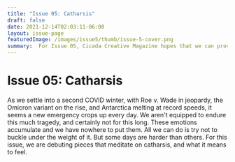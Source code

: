 ```yaml
---
title: "Issue 05: Catharsis"
draft: false
date: 2021-12-14T02:03:11-06:00
layout: issue-page
featuredImage: /images/issue5/thumb/issue-5-cover.png
summary:  For Issue 05, Cicada Creative Magazine hopes that we can provide a space for undergraduates to emotionally decompress and sift through emotions that are too heavy to hold.
---
```


# Issue 05: Catharsis

As we settle into a second COVID winter, with Roe v. Wade in jeopardy, the Omicron variant on the rise, and Antarctica melting at record speeds, it seems a new emergency crops up every day. We aren't equipped to endure this much tragedy, and certainly not for this long. These emotions accumulate and we have nowhere to put them. All we can do is try not to buckle under the weight of it. But some days are harder than others. For this issue, we are debuting pieces that meditate on catharsis, and what it means to feel. 